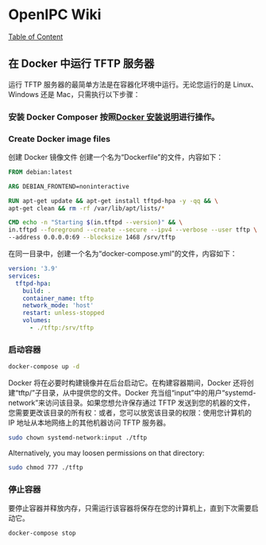 # OpenIPC Wiki
[Table of Content](../README.md)

在 Docker 中运行 TFTP 服务器 
-------------------------------

运行 TFTP 服务器的最简单方法是在容器化环境中运行。无论您运行的是 Linux、Windows 还是 Mac，只需执行以下步骤：

### 安装 Docker Composer 按照[Docker 安装说明][1]进行操作。

### Create Docker image files
创建 Docker 镜像文件 创建一个名为“Dockerfile”的文件，内容如下： 
```dockerfile
FROM debian:latest

ARG DEBIAN_FRONTEND=noninteractive

RUN apt-get update && apt-get install tftpd-hpa -y -qq && \
apt-get clean && rm -rf /var/lib/apt/lists/*

CMD echo -n "Starting $(in.tftpd --version)" && \
in.tftpd --foreground --create --secure --ipv4 --verbose --user tftp \
--address 0.0.0.0:69 --blocksize 1468 /srv/tftp
```

在同一目录中，创建一个名为“docker-compose.yml”的文件，内容如下：
```yaml
version: '3.9'
services:
  tftpd-hpa:
    build: .
    container_name: tftp
    network_mode: 'host'
    restart: unless-stopped
    volumes:
      - ./tftp:/srv/tftp
```

### 启动容器
```bash
docker-compose up -d
```
Docker 将在必要时构建镜像并在后台启动它。在构建容器期间，Docker 还将创建“tftp/”子目录，从中提供您的文件。Docker 充当组“input”中的用户“systemd-network”来访问该目录。如果您想允许保存通过 TFTP 发送到您的机器的文件，您需要更改该目录的所有权：或者，您可以放宽该目录的权限：使用您计算机的 IP 地址从本地网络上的其他机器访问 TFTP 服务器。

```bash
sudo chown systemd-network:input ./tftp
```
Alternatively, you may loosen permissions on that directory:
```bash
sudo chmod 777 ./tftp
```
### 停止容器
要停止容器并释放内存，只需运行该容器将保存在您的计算机上，直到下次需要启动它。
```bash
docker-compose stop
```

[1]: https://docs.docker.com/compose/install/
